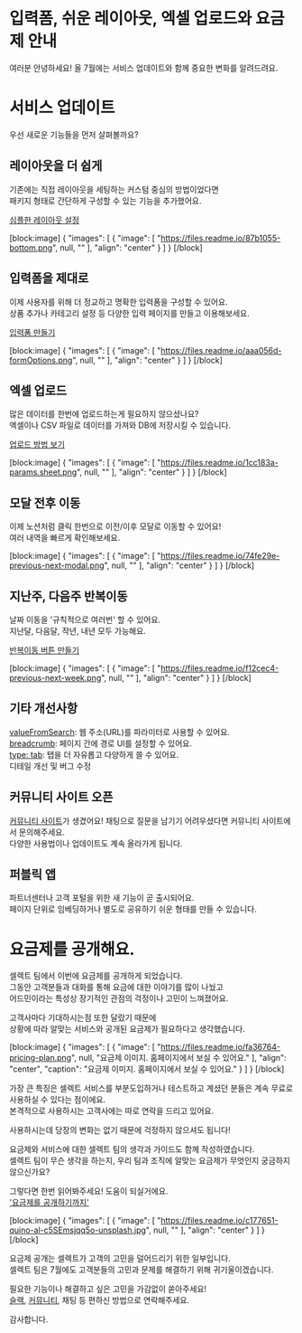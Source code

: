 # 입력폼, 쉬운 레이아웃, 엑셀 업로드와 요금제 안내

여러분 안녕하세요! 올 7월에는 서비스 업데이트와 함께 중요한 변화를 알려드려요.

# 서비스 업데이트

우선 새로운 기능들을 먼저 살펴볼까요? 

## 레이아웃을 더 쉽게

기존에는 직접 레이아웃을 세팅하는 커스텀 중심의 방법이었다면  
패키지 형태로 간단하게 구성할 수 있는 기능을 추가했어요.

[심플한 레이아웃 설정](https://docs.selectfromuser.com/docs/yaml-reference#type-top-left-center-right-bottom)

[block:image]
{
  "images": [
    {
      "image": [
        "https://files.readme.io/87b1055-bottom.png",
        null,
        ""
      ],
      "align": "center"
    }
  ]
}
[/block]

## 입력폼을 제대로

이제 사용자를 위해 더 정교하고 명확한 입력폼을 구성할 수 있어요.  
상품 추가나 카테고리 설정 등 다양한 입력 페이지를 만들고 이용해보세요.

[입력폼 만들기](https://docs.selectfromuser.com/docs/yaml-reference#display-form--insert)

[block:image]
{
  "images": [
    {
      "image": [
        "https://files.readme.io/aaa056d-formOptions.png",
        null,
        ""
      ],
      "align": "center"
    }
  ]
}
[/block]

## 엑셀 업로드

많은 데이터를 한번에 업로드하는게 필요하지 않으셨나요?  
엑셀이나 CSV 파일로 데이터를 가져와 DB에 저장시킬 수 있습니다.

[업로드 방법 보기](https://docs.selectfromuser.com/docs/yaml-reference#paramsvaluefromsheet)

[block:image]
{
  "images": [
    {
      "image": [
        "https://files.readme.io/1cc183a-params.sheet.png",
        null,
        ""
      ],
      "align": "center"
    }
  ]
}
[/block]

## 모달 전후 이동

이제 노션처럼 클릭 한번으로 이전/이후 모달로 이동할 수 있어요!  
여러 내역을 빠르게 확인해보세요.

[block:image]
{
  "images": [
    {
      "image": [
        "https://files.readme.io/74fe29e-previous-next-modal.png",
        null,
        ""
      ],
      "align": "center"
    }
  ]
}
[/block]

## 지난주, 다음주 반복이동

날짜 이동을 '규칙적으로 여러번' 할 수 있어요.  
지난달, 다음달, 작년, 내년 모두 가능해요.

[반복이동 버튼 만들기](https://docs.selectfromuser.com/docs/yaml-reference#relative-true)

[block:image]
{
  "images": [
    {
      "image": [
        "https://files.readme.io/f12cec4-previous-next-week.png",
        null,
        ""
      ],
      "align": "center"
    }
  ]
}
[/block]

## 기타 개선사항

[valueFromSearch](https://docs.selectfromuser.com/docs/yaml-reference#paramsvaluefromsearch): 웹 주소(URL)를 파라미터로 사용할 수 있어요.  
[breadcrumb](https://docs.selectfromuser.com/docs/yaml-reference#type-header): 페이지 간에 경로 UI를 설정할 수 있어요.  
[type: tab](https://docs.selectfromuser.com/docs/yaml-reference#type-tab): 탭을 더 자유롭고 다양하게 쓸 수 있어요.  
디테일 개선 및 버그 수정

## 커뮤니티 사이트 오픈

[커뮤니티 사이트](https://ask.selectfromuser.com/)가 생겼어요! 채팅으로 질문을 남기기 어려우셨다면 커뮤니티 사이트에서 문의해주세요.  
다양한 사용법이나 업데이트도 계속 올라가게 됩니다.

## 퍼블릭 앱

파트너센터나 고객 포털을 위한 새 기능이 곧 출시되어요.  
페이지 단위로 임베딩하거나 별도로 공유하기 쉬운 형태를 만들 수 있습니다.

# 요금제를 공개해요.

셀렉트 팀에서 이번에 요금제를 공개하게 되었습니다.  
그동안 고객분들과 대화를 통해 요금에 대한 이야기를 많이 나눴고  
어드민이라는 특성상 장기적인 관점의 걱정이나 고민이 느껴졌어요.

고객사마다 기대하시는점 또한 달랐기 때문에  
상황에 따라 알맞는 서비스와 공개된 요금제가 필요하다고 생각했습니다.

[block:image]
{
  "images": [
    {
      "image": [
        "https://files.readme.io/fa36764-pricing-plan.png",
        null,
        "요금제 이미지. 홈페이지에서 보실 수 있어요."
      ],
      "align": "center",
      "caption": "요금제 이미지. 홈페이지에서 보실 수 있어요."
    }
  ]
}
[/block]

가장 큰 특징은 셀렉트 서비스를 부분도입하거나 테스트하고 계셨던 분들은 계속 무료로 사용하실 수 있다는 점이에요.  
본격적으로 사용하시는 고객사에는 따로 연락을 드리고 있어요.

사용하시는데 당장의 변화는 없기 때문에 걱정하지 않으셔도 됩니다!

요금제와 서비스에 대한 셀렉트 팀의 생각과 가이드도 함께 작성하였습니다.  
셀렉트 팀이 무슨 생각을 하는지, 우리 팀과 조직에 알맞는 요금제가 무엇인지 궁금하지 않으신가요?

그렇다면 한번 읽어봐주세요! 도움이 되실거에요.  
['요금제를 공개하기까지'](https://blog.selectfromuser.com/pricing-plan-for-customers/)

[block:image]
{
  "images": [
    {
      "image": [
        "https://files.readme.io/c177651-quino-al-c5SEmsjqq5o-unsplash.jpg",
        null,
        ""
      ],
      "align": "center"
    }
  ]
}
[/block]

요금제 공개는 셀렉트가 고객의 고민을 덜어드리기 위한 일부입니다.  
셀렉트 팀은 7월에도 고객분들의 고민과 문제를 해결하기 위해 귀기울이겠습니다.

필요한 기능이나 해결하고 싶은 고민을 가감없이 쏟아주세요!  
[슬랙](https://join.slack.com/t/selectcommunity/shared_invite/zt-161fvp0bn-SjJykcvL9ply0CQzUXrL9A), [커뮤니티](https://ask.selectfromuser.com), 채팅 등 편하신 방법으로 연락해주세요.

감사합니다.
